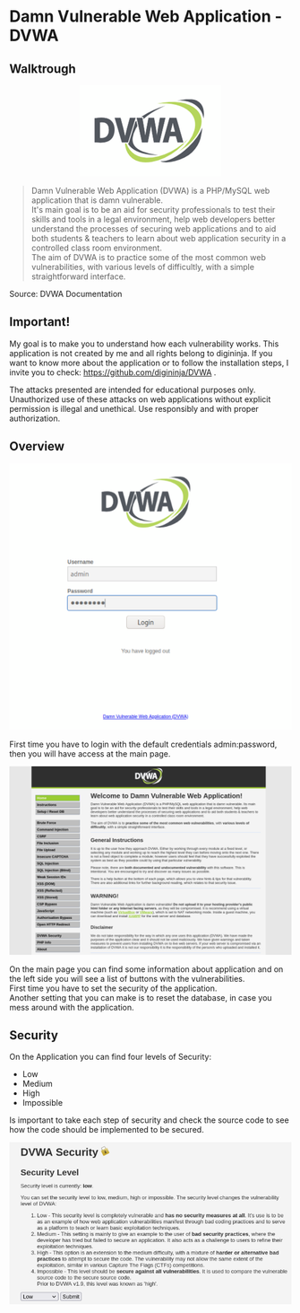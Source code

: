 # Damn Vulnerable Web Application - DVWA
## Walktrough

<p align="center">
  <img src="https://github.com/Abdy01/DVWA-Walkthrough/blob/main/!images/logo.png?raw=true">
</p>


> Damn Vulnerable Web Application (DVWA) is a PHP/MySQL web application that is damn vulnerable.<br/>
> It's main goal is to be an aid for security professionals to test their skills and tools in a legal environment, help web developers better understand the processes of securing web applications and to aid both students & teachers to learn about web application security in a controlled class room environment.<br/>
> The aim of DVWA is to practice some of the most common web vulnerabilities, with various levels of difficultly, with a simple straightforward interface.<br/>

Source: DVWA Documentation

## Important!
My goal is to make you to understand how each vulnerability works. This application is not created by me and all rights belong to digininja.
If you want to know more about the application or to follow the installation steps, I invite you to check: https://github.com/digininja/DVWA .<br/>

The attacks presented are intended for educational purposes only. Unauthorized use of these attacks on web applications without explicit permission is illegal and unethical. Use responsibly and with proper authorization.

## Overview
<p align="left">
  <img src="https://github.com/Abdy01/DVWA-Walkthrough/blob/main/!images/login.png?raw=true">
</p>

First time you have to login with the default credentials admin:password, then you will have access at the main page.

<p align="left">
  <img src="https://github.com/Abdy01/DVWA-Walkthrough/blob/main/!images/Main.png?raw=true">
</p>

On the main page you can find some information about application and on the left side you will see a list of buttons with the vulnerabilities.<br/>
First time you have to set the security of the application.<br />
Another setting that you can make is to reset the database, in case you mess around with the application.

## Security
On the Application you can find four levels of Security:
- Low
- Medium
- High
- Impossible

Is important to take each step of security and check the source code to see how the code should be implemented to be secured.

<p align="left">
  <img src="https://github.com/Abdy01/DVWA-Walkthrough/blob/main/!images/Security.png?raw=true">
</p>